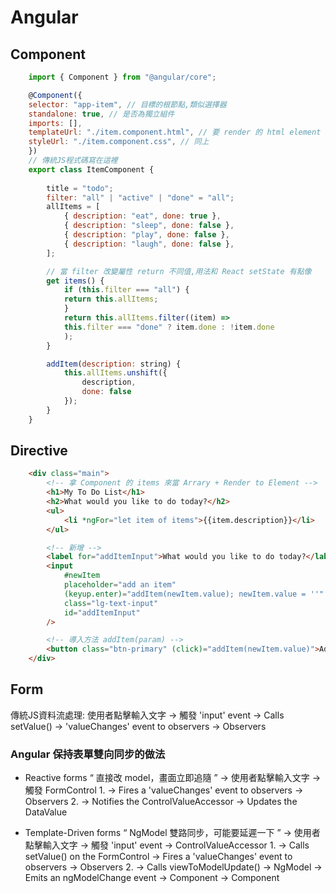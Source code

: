 # Angular

## Component

```js
    import { Component } from "@angular/core";

    @Component({
    selector: "app-item", // 目標的根節點,類似選擇器
    standalone: true, // 是否為獨立組件
    imports: [],
    templateUrl: "./item.component.html", // 要 render 的 html element
    styleUrl: "./item.component.css", // 同上
    })
    // 傳統JS程式碼寫在這裡 
    export class ItemComponent {
    
        title = "todo";
        filter: "all" | "active" | "done" = "all";
        allItems = [
            { description: "eat", done: true },
            { description: "sleep", done: false },
            { description: "play", done: false },
            { description: "laugh", done: false },
        ];

        // 當 filter 改變屬性 return 不同值,用法和 React setState 有點像
        get items() {
            if (this.filter === "all") {
            return this.allItems;
            }
            return this.allItems.filter((item) =>
            this.filter === "done" ? item.done : !item.done
            );
        }

        addItem(description: string) {
            this.allItems.unshift({
                description,
                done: false
            });
        }
    }
```

## Directive

``` html
    <div class="main">
        <!-- 拿 Component 的 items 來當 Arrary + Render to Element -->
        <h1>My To Do List</h1>
        <h2>What would you like to do today?</h2>
        <ul>
            <li *ngFor="let item of items">{{item.description}}</li>
        </ul>

        <!-- 新增 -->
        <label for="addItemInput">What would you like to do today?</label>
        <input
            #newItem
            placeholder="add an item"
            (keyup.enter)="addItem(newItem.value); newItem.value = ''"
            class="lg-text-input"
            id="addItemInput"
        />

        <!-- 導入方法 addItem(param) -->
        <button class="btn-primary" (click)="addItem(newItem.value)">Add</button>
    </div>
```

## Form

傳統JS資料流處理: 使用者點擊輸入文字 -> 觸發 'input' event -> Calls setValue() -> 'valueChanges' event to observers -> Observers

### Angular 保持表單雙向同步的做法

- Reactive forms “ 直接改 model，畫面立即追隨 ”
    -> 使用者點擊輸入文字 -> 觸發 FormControl
        1. -> Fires a 'valueChanges' event to observers -> Observers
        2. -> Notifies the ControlValueAccessor -> Updates the DataValue

- Template-Driven forms “ NgModel 雙路同步，可能要延遲一下 ”
    -> 使用者點擊輸入文字 -> 觸發 'input' event -> ControlValueAccessor
        1. -> Calls setValue() on the FormControl -> Fires a 'valueChanges' event to observers -> Observers
        2. -> Calls viewToModelUpdate() -> NgModel -> Emits an ngModelChange event -> Component -> Component

### 

